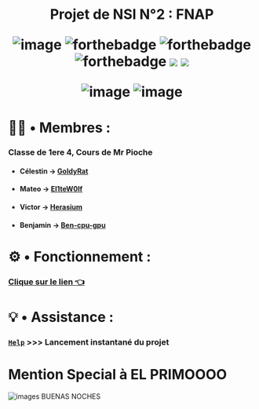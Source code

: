 <h1 align="center">
  
  Projet de NSI N°2 : FNAP
  
![image](https://forthebadge.com/images/badges/contains-technical-debt.svg)
![forthebadge](https://forthebadge.com/images/badges/powered-by-electricity.svg)
![forthebadge](https://forthebadge.com/images/badges/powered-by-black-magic.svg)
![forthebadge](https://forthebadge.com/images/badges/gluten-free.png)
  <img src="http://ForTheBadge.com/images/badges/built-with-swag.svg">
  <img src="https://forthebadge.com/images/badges/made-with-python.svg">

![image](https://github.com/user-attachments/assets/7071b2fc-3b38-4ae8-99b3-0c113be5a059)
![image](https://github.com/user-attachments/assets/55a6d1e1-942a-4c84-9a1d-0607daea6c50)

</h1>

# 👨‍💼 • Membres :
### Classe de 1ere 4, Cours de Mr Pioche
* #### Célestin → [GoldyRat](https://github.com/GoldyRat)
* #### Mateo → [El1teW0lf](https://github.com/El1teW0lf)
* #### Victor → [Herasium](https://github.com/Herasium)
* #### Benjamin → [Ben-cpu-gpu](https://github.com/Ben-cpu-gpu)

# ⚙️ • Fonctionnement :

### [Clique sur le lien 👈](https://github.com/El1teW0lf/2024_2025__p04_projet1_gp1/blob/main/fonctionnement.md)

# 💡 • Assistance :

### [```Help```](https://github.com/El1teW0lf/2024_2025__p04_projet1_gp1/blob/main/Help.bat) >>> Lancement instantané du projet
# Mention Special à EL PRIMOOOO
![images](https://github.com/user-attachments/assets/469adf5a-0971-45a6-91c0-df40bf81f708)
BUENAS NOCHES
